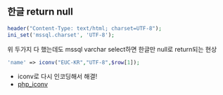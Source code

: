 ## 한글 return null
```php
header("Content-Type: text/html; charset=UTF-8");
ini_set('mssql.charset', 'UTF-8');
```
위 두가지 다 했는데도 mssql varchar select하면 한글만 null로 return되는 현상

  

```php
'name' => iconv("EUC-KR","UTF-8",$row[1]);

```
- iconv로 다시 인코딩해서 해결!
- [php_iconv](https://www.php.net/manual/en/function.iconv.php)